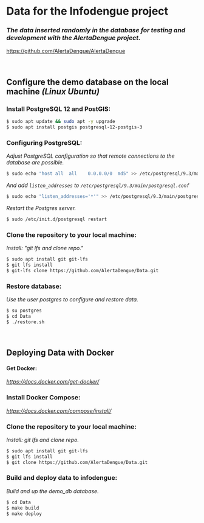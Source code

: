 # Data for the Infodengue project
<p>

### *The data inserted randomly in the database for testing and development with the AlertaDengue project.*
https://github.com/AlertaDengue/AlertaDengue

<br/>

## Configure the demo database on the local machine *(Linux Ubuntu)*

### Install PostgreSQL 12 and PostGIS:
```sh
$ sudo apt update && sudo apt -y upgrade
$ sudo apt install postgis postgresql-12-postgis-3
```
### Configuring PostgreSQL:
*Adjust PostgreSQL configuration so that remote connections to the database are possible.*
 ```sh
$ sudo echo "host all  all    0.0.0.0/0  md5" >> /etc/postgresql/9.3/main/pg_hba.conf
```
*And add ``listen_addresses`` to ``/etc/postgresql/9.3/main/postgresql.conf``*
```sh
$ sudo echo "listen_addresses='*'" >> /etc/postgresql/9.3/main/postgresql.conf
```
*Restart the Postgres server.*
```sh
$ sudo /etc/init.d/postgresql restart
```
### Clone the repository to your local machine:
*Install: "git lfs and clone repo."*
```sh
$ sudo apt install git git-lfs
$ git lfs install
$ git-lfs clone https://github.com/AlertaDengue/Data.git
```
### Restore database:
*Use the user postgres to configure and restore data.*
```sh
$ su postgres
$ cd Data
$ ./restore.sh
```
<br/>

## Deploying Data with Docker
####  Get Docker: 
*https://docs.docker.com/get-docker/*
### Install Docker Compose: 
*https://docs.docker.com/compose/install/*
### Clone the repository to your local machine:
*Install: git lfs and clone repo.*
```sh
$ sudo apt install git git-lfs
$ git lfs install
$ git clone https://github.com/AlertaDengue/Data.git
```
### Build and deploy data to infodengue:
*Build and up the demo_db database.*
```sh
$ cd Data
$ make build
$ make deploy
```
